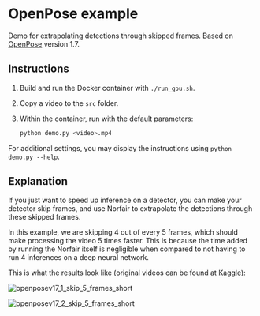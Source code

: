 # OpenPose example

Demo for extrapolating detections through skipped frames. Based on [OpenPose](https://github.com/CMU-Perceptual-Computing-Lab/openpose) version 1.7.

## Instructions

1. Build and run the Docker container with `./run_gpu.sh`.
2. Copy a video to the `src` folder.
3. Within the container, run with the default parameters:

   ```bash
   python demo.py <video>.mp4
   ```

For additional settings, you may display the instructions using `python demo.py --help`.

## Explanation

If you just want to speed up inference on a detector, you can make your detector skip frames, and use Norfair to extrapolate the detections through these skipped frames.

In this example, we are skipping 4 out of every 5 frames, which should make processing the video 5 times faster. This is because the time added by running the Norfair itself is negligible when compared to not having to run 4 inferences on a deep neural network.

This is what the results look like (original videos can be found at [Kaggle](https://www.kaggle.com/datasets/ashayajbani/oxford-town-centre?select=TownCentreXVID.mp4)):

![openposev17_1_skip_5_frames_short](https://user-images.githubusercontent.com/92468171/172702968-ae986ecc-9cfd-4cd2-9132-92c19ff36608.gif)

![openposev17_2_skip_5_frames_short](https://user-images.githubusercontent.com/92468171/172703046-e769a9fa-4c0e-4111-9478-eb2d8ad2cead.gif)
